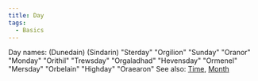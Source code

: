 ```yaml
---
title: Day
tags:
  - Basics
---
```

Day names: (Dunedain) (Sindarin) "Sterday" "Orgilion" "Sunday" "Oranor"
"Monday" "Orithil" "Trewsday" "Orgaladhad" "Hevensday" "Ormenel"
"Mersday" "Orbelain" "Highday" "Oraearon" See also:
[Time](Time "wikilink"), [Month](Month "wikilink")
